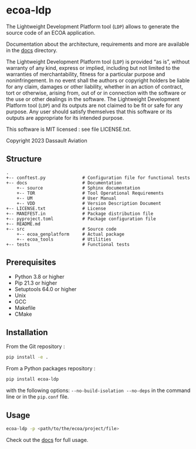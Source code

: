 # ecoa-ldp

The Lightweight Development Platform tool (`LDP`) allows to generate the source code of an ECOA application.

Documentation about the architecture, requirements and more are available in the [docs](./docs) directory.

The Lightweight Development Platform tool (`LDP`) is provided “as is”, without warranty of any kind, express or implied, including but not limited to the warranties of merchantability, fitness for a particular purpose and noninfringement. In no event shall the authors or copyright holders be liable for any claim, damages or other liability, whether in an action of contract, tort or otherwise, arising from, out of or in connection with the software or the use or other dealings in the software. The Lightweight Development Platform tool (`LDP`) and its outputs are not claimed to be fit or safe for any purpose. Any user should satisfy themselves that this software or its outputs are appropriate for its intended purpose.

This software is MIT licensed : see file LICENSE.txt.

Copyright 2023 Dassault Aviation

## Structure

    .
    +-- conftest.py              # Configuration file for functional tests
    +-- docs                     # Documentation
        +-- source               # Sphinx documentation
        +-- TOR                  # Tool Operational Requirements
        +-- UM                   # User Manual
        +-- VDD                  # Version Description Document
    +-- LICENSE.txt              # License
    +-- MANIFEST.in              # Package distribution file
    +-- pyproject.toml           # Package configuration file
    +-- README.md
    +-- src                      # Source code
        +-- ecoa_genplatform     # Actual package
        +-- ecoa_tools           # Utilities
    +-- tests                    # Functional tests

## Prerequisites

* Python 3.8 or higher
* Pip 21.3 or higher
* Setuptools 64.0 or higher
* Unix
* GCC
* Makefile
* CMake

## Installation

From the Git repository :

```sh
pip install -e .
```

From a Python packages repository :

```sh
pip install ecoa-ldp
```

with the following options: `--no-build-isolation --no-deps` in the command line or in the `pip.conf` file.

## Usage

```sh
ecoa-ldp -p <path/to/the/ecoa/project/file>
```

Check out the [docs](./docs) for full usage.

